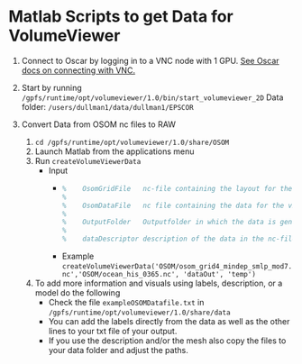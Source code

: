 # Matlab Scripts to get Data for VolumeViewer

1. Connect to Oscar by logging in to a VNC node with 1 GPU. [See Oscar docs on connecting with VNC.](https://docs.ccv.brown.edu/oscar/connecting-to-oscar/vnc)
   
2. Start by running `/gpfs/runtime/opt/volumeviewer/1.0/bin/start_volumeviewer_2D`
   Data folder: `/users/dullman1/data/dullman1/EPSCOR`

3. Convert Data from OSOM nc files to RAW
    1. `cd /gpfs/runtime/opt/volumeviewer/1.0/share/OSOM`
    2. Launch Matlab from the applications menu
    3. Run `createVolumeViewerData`
        - Input
          - ```matlab
            %    OsomGridFile	nc-file containing the layout for the grid, e.g. osom_grid4_mindep_smlp_mod7.nc
            %
            %    OsomDataFile   nc file containing the data for the viewer, e.g. ocean_his_0365.nc
            %
            %    OutputFolder	Outputfolder in which the data is generated
            %                    
            %    dataDescriptor description of the data in the nc-file, e.g 'temp'
            ```
          - Example
            `createVolumeViewerData('OSOM/osom_grid4_mindep_smlp_mod7.nc','OSOM/ocean_his_0365.nc', 'dataOut', 'temp')`
    4. To add more information and visuals using labels, description, or a model do the following
       - Check the file `exampleOSOMDatafile.txt` in `/gpfs/runtime/opt/volumeviewer/1.0/share/data`
       - You can add the labels directly from the data as well as the other lines to your txt file of your output.
       - If you use the description and/or the mesh also copy the files to your data folder and adjust the paths.
